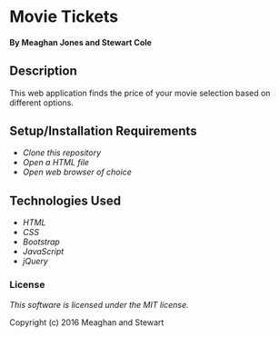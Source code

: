 # Movie Tickets

#### By Meaghan Jones and Stewart Cole

## Description

This web application finds the price of your movie selection based on different options.


## Setup/Installation Requirements

* _Clone this repository_
* _Open a HTML file_
* _Open web browser of choice_



## Technologies Used

* _HTML_
* _CSS_
* _Bootstrap_
* _JavaScript_
* _jQuery_

### License

*This software is licensed under the MIT license.*

Copyright (c) 2016 Meaghan and Stewart
